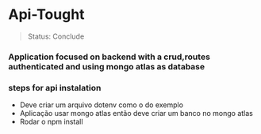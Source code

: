 <h1> Api-Tought </h1>

 > Status: Conclude

### Application focused on backend with a crud,routes authenticated and using mongo atlas as database

### steps for api instalation

<ul>
 <li>Deve criar um arquivo dotenv como o do exemplo </li>
 <li>Aplicação usar mongo atlas então deve criar um banco no mongo atlas</li>
 <li>Rodar o npm install</li>
</ul>



